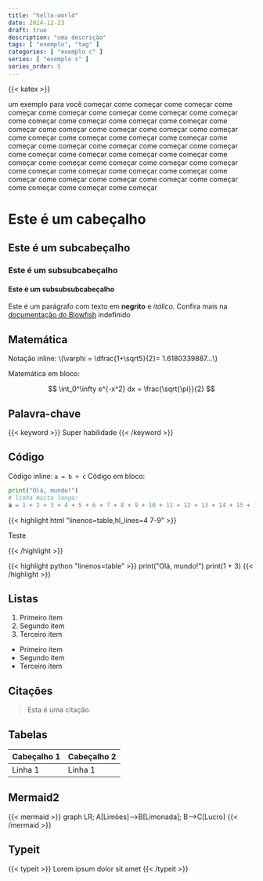 ```yaml
---
title: "hello-world"
date: 2024-12-23
draft: true
description: "uma descrição"
tags: [ "exemplo", "tag" ]
categories: [ "exemplo c" ]
series: [ "exemplo s" ]
series_order: 5
---
```

{{< katex >}}

um exemplo para você começar come começar come começar come começar come começar come começar come começar come começar come começar come começar come começar come começar come começar come começar come começar come começar come começar come começar come começar come começar come começar come começar come começar come começar come começar come começar come começar come começar come começar come começar come começar come começar come começar come começar come começar come começar come começar come começar come começar come começar come começar come começar come começar come começar come começar come começar come começar

# Este é um cabeçalho

## Este é um subcabeçalho

### Este é um subsubcabeçalho

#### Este é um subsubsubcabeçalho

Este é um parágrafo com texto em **negrito** e *itálico*.
Confira mais na [documentação do Blowfish](https://blowfish.page/)
indefinido

## Matemática

Notação inline: \\(\varphi = \dfrac{1+\sqrt5}{2}= 1.6180339887…\\)

Matemática em bloco:

$$
\int_0^\infty e^{-x^2} dx = \frac{\sqrt{\pi}}{2}
$$

## Palavra-chave
{{< keyword >}} Super habilidade {{< /keyword >}}

## Código

Código inline: `a = b + c`
Código em bloco:

```python
print("Olá, mundo!")
# linha muito longa:
a = 1 + 2 + 3 + 4 + 5 + 6 + 7 + 8 + 9 + 10 + 11 + 12 + 13 + 14 + 15 + 16 + 17 + 18 + 19 + 20 + 21
```

{{< highlight html "linenos=table,hl_lines=4 7-9" >}}

<!DOCTYPE html>
<html lang="en">
<head>
  <meta charset="utf-8">
  <title>Exemplo de Documento HTML5</title>
</head>
<body>
  <p>Teste</p>
</body>
</html>
{{< /highlight >}}

{{< highlight python "linenos=table" >}}
print("Olá, mundo!")
print(1 + 3)
{{< /highlight >}}

## Listas

1. Primeiro item
2. Segundo item
3. Terceiro item

- Primeiro item
- Segundo item
- Terceiro item

## Citações

> Esta é uma citação.

## Tabelas

| Cabeçalho 1 | Cabeçalho 2 |
|----------|----------|
| Linha 1    | Linha 1    |

## Mermaid2

{{< mermaid >}}
graph LR;
A[Limões]-->B[Limonada];
B-->C[Lucro]
{{< /mermaid >}}

## Typeit

{{< typeit >}}
Lorem ipsum dolor sit amet 
{{< /typeit >}}